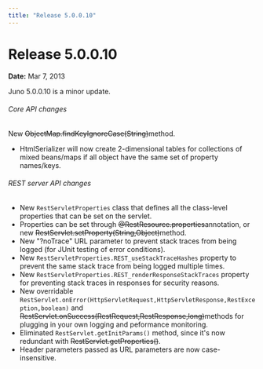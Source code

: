 ```yaml
---
title: "Release 5.0.0.10"
---
```


# Release 5.0.0.10

**Date:** Mar 7, 2013

Juno 5.0.0.10 is a minor update.
###### Core API changes
New ~~ObjectMap.findKeyIgnoreCase(String)~~method.
- HtmlSerializer will now create 2-dimensional tables for collections of mixed beans/maps if all object have the same set of property names/keys.
###### REST server API changes
- New `RestServletProperties` class that defines all the class-level properties that can be set on the servlet.
- Properties can be set through ~~@RestResource.properties~~annotation, or new ~~RestServlet.setProperty(String,Object)~~method.
- New "?noTrace" URL parameter to prevent stack traces from being logged (for JUnit testing of error conditions).
- New `RestServletProperties.REST_useStackTraceHashes` property to prevent the same stack trace from being logged multiple times.
- New `RestServletProperties.REST_renderResponseStackTraces` property for preventing stack traces in responses for security reasons.
- New overridable `RestServlet.onError(HttpServletRequest,HttpServletResponse,RestException,boolean)` and ~~RestServlet.onSuccess(RestRequest,RestResponse,long)~~methods for plugging in your own logging and peformance monitoring.
- Eliminated `RestServlet.getInitParams()` method, since it's now redundant with ~~RestServlet.getProperties()~~.
- Header parameters passed as URL parameters are now case-insensitive.